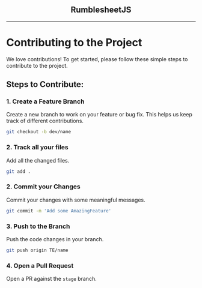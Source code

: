 <h2 align="center">
  RumblesheetJS<br/>
</h2>

<hr>

# Contributing to the Project

We love contributions! To get started, please follow these simple steps to contribute to the project.

## Steps to Contribute:

### 1. **Create a Feature Branch**
Create a new branch to work on your feature or bug fix. This helps us keep track of different contributions.

```bash
git checkout -b dev/name
```

### 2. **Track all your files**
Add all the changed files.

```bash
git add .
```

### 2. **Commit your Changes**
Commit your changes with some meaningful messages.

```bash
git commit -m 'Add some AmazingFeature'
```

### 3. **Push to the Branch** 
Push the code changes in your branch.

```bash
git push origin TE/name
```

### 4. **Open a Pull Request**
Open a PR against the ```stage``` branch.